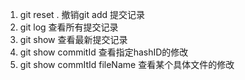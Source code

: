 1. git reset . 撤销git add 提交记录
2. git log 查看所有提交记录
3. git show 查看最新提交记录
4. git show commitId 查看指定hashID的修改
5. git show commItId fileName 查看某个具体文件的修改

